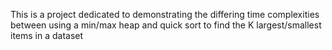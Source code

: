 This is a project dedicated to demonstrating the differing time complexities between using a min/max heap and quick sort to find the K largest/smallest items in a dataset

